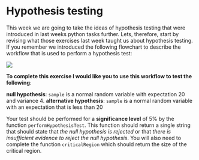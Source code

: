 # Hypothesis testing

This week we are going to take the ideas of hypothesis testing that were introduced in last weeks python tasks further.  Lets, therefore, start by revising what those exercises last week taught us about hypothesis testing.  If you remember we introduced the following flowchart to describe the workflow that is used to perform a hypothesis test:

![](hypo-testing.001.jepg)

__To complete this exercise I would like you to use this workflow to test the following__:

__null hypothesis__: `sample` is a normal random variable with expectation 20 and variance 4.
__alternative hypothesis__: `sample` is a normal random variable with an expectation that is less than 20

Your test should be performed for a __significance level__ of 5% by the function `performHypothesisTest`.  This function should return a single string that should state that _the null hypothesis is rejected_ or that _there is insufficient evidence to reject the null hypothesis_.  You will also need to complete the function `criticalRegion` which should return the size of the critical region.
